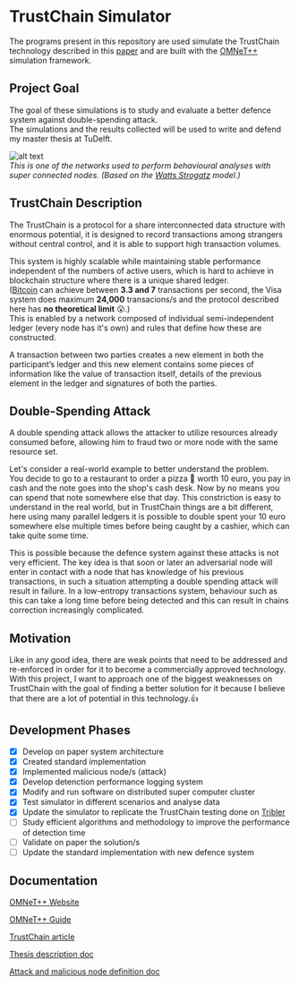 # TrustChain Simulator
The programs present in this repository are used simulate the TrustChain technology described in this [paper](https://www.sciencedirect.com/science/article/pii/S0167739X17318988) and are built with the [OMNeT++](https://omnetpp.org/) simulation framework.


## Project Goal
The goal of these simulations is to study and evaluate a better defence system against double-spending attack.  
The simulations and the results collected will be used to write and defend my master thesis at TuDelft.

![alt text](https://raw.githubusercontent.com/umeer/TrustChain-Simulator/master/MATLAB%20Graphs/network_graph_image.JPG)  
*This is one of the networks used to perform behavioural analyses with super connected nodes. (Based on the [Watts Strogatz](http://www.stats.ox.ac.uk/~reinert/talks/swtalkparis.pdf) model.)*

## TrustChain Description
The TrustChain is a protocol for a share interconnected data structure with enormous potential, it is designed to record transactions among strangers without central control, and it is able to support high transaction volumes.  

This system is highly scalable while maintaining stable performance independent of the numbers of active users, which is hard to achieve in blockchain structure where there is a unique shared ledger.  
([Bitcoin](https://bitcoin.org/bitcoin.pdf) can achieve between **3.3 and 7** transactions per second, the Visa system does maximum **24,000** transacions/s and the  protocol described here has **no theoretical limit** :open_mouth:.)  
This is enabled by a network composed of individual semi-independent ledger (every node has it's own) and rules that define how these are constructed.   

A transaction between two parties creates a new element in both the participant’s ledger and this new element contains some pieces of information like the value of transaction itself, details of the previous element in the ledger and signatures of both the parties.
 
## Double-Spending Attack
A double spending attack allows the attacker to utilize resources already consumed before, allowing him to fraud two or more node with the same resource set.   

Let's consider a real-world example to better understand the problem.   
You decide to go to a restaurant to order a pizza :pizza: worth 10 euro, you pay in cash and the note goes into the shop's cash desk. Now by no means you can spend that note somewhere else that day. This constriction is easy to understand in the real world, but in TrustChain things are a bit different, here using many parallel ledgers it is possible to double spent your 10 euro somewhere else multiple times before being caught by a cashier, which can take quite some time.  

This is possible because the defence system against these attacks is not very efficient.
The key idea is that soon or later an adversarial node will enter in contact with a node that has knowledge of his previous transactions, in such a situation attempting a double spending attack will result in failure. 
In a low-entropy transactions system, behaviour such as this can take a long time before being detected and this can result in chains correction increasingly complicated.   

## Motivation
Like in any good idea, there are weak points that need to be addressed and re-enforced in order for it to become a commercially approved technology.  
With this project, I want to approach one of the biggest weaknesses on TrustChain with the goal of finding a better solution for it because I believe that there are a lot of potential in this technology.:+1:


## Development Phases
- [x] Develop on paper system architecture
- [x] Created standard implementation
- [x] Implemented malicious node/s (attack)
- [x] Develop detenction performance logging system
- [x] Modify and run software on distributed super computer cluster
- [x] Test simulator in different scenarios and analyse data
- [x] Update the simulator to replicate the TrustChain testing done on [Tribler](https://github.com/Tribler/tribler)
- [ ] Study efficient algorithms and methodology to improve the performance of detection time
- [ ] Validate on paper the solution/s
- [ ] Update the standard implementation with new defence system

## Documentation
[OMNeT++ Website](https://omnetpp.org/)

[OMNeT++ Guide](https://doc.omnetpp.org/omnetpp/manual/)

[TrustChain article](https://www.sciencedirect.com/science/article/pii/S0167739X17318988)

[Thesis description doc](https://www.overleaf.com/read/mqxnswyjzcbm)

[Attack and malicious node definition doc](https://www.overleaf.com/read/wmnnttvdggzb)




